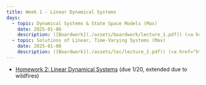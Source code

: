```yaml
---
title: Week 1 - Linear Dynamical Systems
days:
  - topic: Dynamical Systems & State Space Models (Max)
    date: 2025-01-06
    description: ([Boardwork](./assets/boardwork/lecture_1.pdf)) (<a href="https://www.youtube.com/watch?v=YXSs-vHmxQU&list=PLU2v_5UVjn7d6-pFEjqvXhI0fE83DfncU&index=1">Video</a>) <br /> Reading - LN 1, 2.1, CD 2.1, 5
  - topic: Solutions of Linear, Time-Varying Systems (Max)
    date: 2025-01-08
    description: ([Boardwork](./assets/lec/lecture_2.pdf)) (<a href="https://www.youtube.com/watch?v=jSgKvZF5zMk&list=PLU2v_5UVjn7d6-pFEjqvXhI0fE83DfncU&index=3">Video</a>) <br /> Reading - LN 2.2, CD 2.1
---
```

- [Homework 2: Linear Dynamical Systems](./assets/hw/CDS_131_Homework_1.pdf) (due 1/20, extended due to wildfires)

<a id="Week3"></a>

